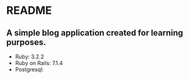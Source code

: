 # README

## A simple blog application created for learning purposes.

* Ruby: 3.2.2
* Ruby on Rails: 7.1.4
* Postgresql: 
